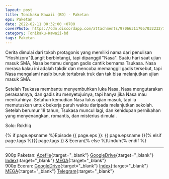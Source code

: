 ```yaml
---
layout: post
title: Tonikaku Kawaii (BD) - Paketan
eps: Paketan
date: 2022-02-11 00:32:00 +0700
coverPhoto: https://cdn.discordapp.com/attachments/970663117057032232/1003664979087593492/mpv-shot0111.jpg
category: Tonikaku-Kawaii-bd
tags: Paketan
---
```


Cerita dimulai dari tokoh protagonis yang memiliki nama dari penulisan "Hoshizora"(Langit berbintang), tapi dipanggil "Nasa". Suatu hari saat ujian masuk SMA, Nasa bertemu dengan gadis cantik bernama Tsukasa. Nasa merasa kalau ini adalah takdir dan mencoba memanggil gadis tersebut, tapi Nasa mengalami nasib buruk tertabrak truk dan tak bisa melanjutkan ujian masuk SMA.

Setelah Tsukasa membantu menyembuhkan luka Nasa, Nasa mengutarakan perasaannya, dan gadis itu menyetujuinya, tapi hanya jika Nasa mau menikahinya. Setahun kemudian Nasa lulus ujian masuk, tapi ia memutuskan untuk bekerja paruh waktu daripada melanjutkan sekolah. Setelah berumur 18 tahun, Tsukasa muncul lagi, dan kehidupan pernikahan yang menyenangkan, romantis, dan misterius dimulai.

Solo: Rokhiq

{% if page.epsname %}Episode {{ page.eps }}: {{ page.epsname }}{% elsif page.tags %}{{ page.tags }} & Eceran{% else %}Unduh{% endif %}

---
900p Paketan: [Acefile](https://acefile.co/f/73180322/a-1-tonikaku-kawaii-bdx265-900pflac-7z){:target="_blank"} [GoogleDrive](https://drive.google.com/file/d/1BFztRZoLyZcOSgb6JE2s-kKO3F6FuQUr/view?usp=sharing){:target="_blank"} [Index](https://proyek.a-1ddl.workers.dev/1:/%5BA-1%5D%20Tonikaku%20Kawaii%20%5BBD%5D%5Bx265%20900p%5D%5BFLAC%5D.7z){:target="_blank"} [MEGA](https://mega.nz/file/8nQhjB6J#0Cb0R-zZK4snNRCKqsh6xM6fFYxC7F_bbBD3SxMv0cg){:target="_blank"}<br>
900p Eceran: [GoogleDrive](https://drive.google.com/drive/folders/1T-jV-Lsbbm4rnUgXZACGV5yOpLEXGhTW?usp=sharing){:target="_blank"} [Index](https://proyek.a-1ddl.workers.dev/0:/Musim%20Gugur%202020/%5BBD%5D/%5BA-1%5D%20Tonikaku%20Kawaii%20%5BBD%5D%5Bx265%20900p%5D%5BFLAC%5D/){:target="_blank"} [MEGA](https://mega.nz/folder/o7gm1a6C#EZSybdFae4slf_c7tca47g){:target="_blank"} [Telegram](https://t.me/a1fansub/49){:target="_blank"}
